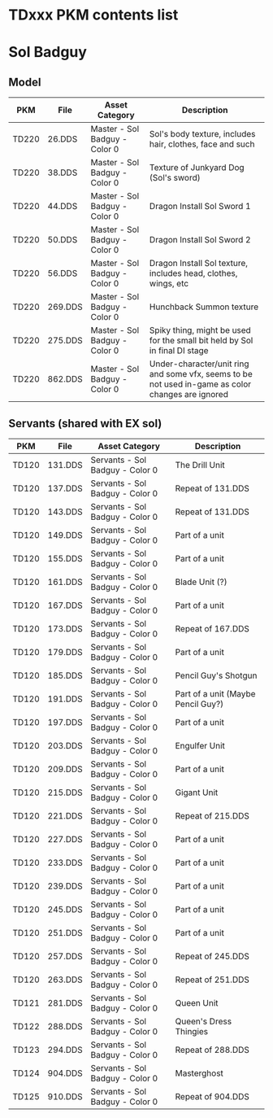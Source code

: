 # TDxxx PKM contents list

# Sol Badguy
## Model

| PKM          | File    | Asset Category                | Description                                                                                       |
|--------------|---------|-------------------------------|---------------------------------------------------------------------------------------------------|
| TD220        | 26.DDS  | Master - Sol Badguy - Color 0 | Sol's body texture, includes hair, clothes, face and such                                         |
| TD220        | 38.DDS  | Master - Sol Badguy - Color 0 | Texture of Junkyard Dog (Sol's sword)                                                             |
| TD220        | 44.DDS  | Master - Sol Badguy - Color 0 | Dragon Install Sol Sword 1                                                                        |
| TD220        | 50.DDS  | Master - Sol Badguy - Color 0 | Dragon Install Sol Sword 2                                                                        |
| TD220        | 56.DDS  | Master - Sol Badguy - Color 0 | Dragon Install Sol texture, includes head, clothes, wings, etc                                    |
| TD220        | 269.DDS | Master - Sol Badguy - Color 0 | Hunchback Summon texture                                                                          |
| TD220        | 275.DDS | Master - Sol Badguy - Color 0 | Spiky thing, might be used for the small bit held by Sol in final DI stage                        |
| TD220        | 862.DDS | Master - Sol Badguy - Color 0 | Under-character/unit ring and some vfx, seems to be not used in-game as color changes are ignored |

## Servants (shared with EX sol)

| PKM                | File    | Asset Category                  | Description                        |
|--------------------|---------|---------------------------------|------------------------------------|
| TD120              | 131.DDS | Servants - Sol Badguy - Color 0 | The Drill Unit                     |
| TD120              | 137.DDS | Servants - Sol Badguy - Color 0 | Repeat of 131.DDS                  |
| TD120              | 143.DDS | Servants - Sol Badguy - Color 0 | Repeat of 131.DDS                  |
| TD120              | 149.DDS | Servants - Sol Badguy - Color 0 | Part of a unit                     |
| TD120              | 155.DDS | Servants - Sol Badguy - Color 0 | Part of a unit                     |
| TD120              | 161.DDS | Servants - Sol Badguy - Color 0 | Blade Unit (?)                     |
| TD120              | 167.DDS | Servants - Sol Badguy - Color 0 | Part of a unit                     |
| TD120              | 173.DDS | Servants - Sol Badguy - Color 0 | Repeat of 167.DDS                  |
| TD120              | 179.DDS | Servants - Sol Badguy - Color 0 | Part of a unit                     |
| TD120              | 185.DDS | Servants - Sol Badguy - Color 0 | Pencil Guy's Shotgun               |
| TD120              | 191.DDS | Servants - Sol Badguy - Color 0 | Part of a unit (Maybe Pencil Guy?) |
| TD120              | 197.DDS | Servants - Sol Badguy - Color 0 | Part of a unit                     |
| TD120              | 203.DDS | Servants - Sol Badguy - Color 0 | Engulfer Unit                      |
| TD120              | 209.DDS | Servants - Sol Badguy - Color 0 | Part of a unit                     |
| TD120              | 215.DDS | Servants - Sol Badguy - Color 0 | Gigant Unit                        |
| TD120              | 221.DDS | Servants - Sol Badguy - Color 0 | Repeat of 215.DDS                  |
| TD120              | 227.DDS | Servants - Sol Badguy - Color 0 | Part of a unit                     |
| TD120              | 233.DDS | Servants - Sol Badguy - Color 0 | Part of a unit                     |
| TD120              | 239.DDS | Servants - Sol Badguy - Color 0 | Part of a unit                     |
| TD120              | 245.DDS | Servants - Sol Badguy - Color 0 | Part of a unit                     |
| TD120              | 251.DDS | Servants - Sol Badguy - Color 0 | Part of a unit                     |
| TD120              | 257.DDS | Servants - Sol Badguy - Color 0 | Repeat of 245.DDS                  |
| TD120              | 263.DDS | Servants - Sol Badguy - Color 0 | Repeat of 251.DDS                  |
| TD121              | 281.DDS | Servants - Sol Badguy - Color 0 | Queen Unit                         |
| TD122              | 288.DDS | Servants - Sol Badguy - Color 0 | Queen's Dress Thingies             |
| TD123              | 294.DDS | Servants - Sol Badguy - Color 0 | Repeat of 288.DDS                  |
| TD124              | 904.DDS | Servants - Sol Badguy - Color 0 | Masterghost                        |
| TD125              | 910.DDS | Servants - Sol Badguy - Color 0 | Repeat of 904.DDS                  |

